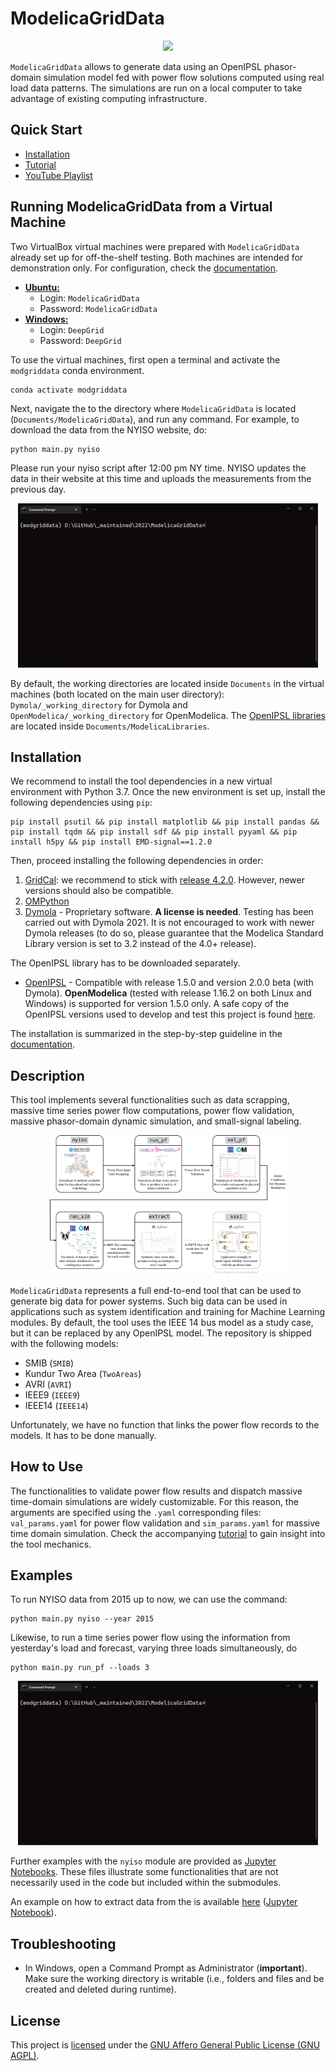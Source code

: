 ModelicaGridData
=========================================

<p align="center">
  <img src = "docs/tutorials/figs/gif_run_sim-example.gif">
</p>

`ModelicaGridData` allows to generate data using an OpenIPSL phasor-domain simulation model fed with power flow solutions computed using real load data patterns. The simulations are run on a local computer to take advantage of existing computing infrastructure.

## Quick Start

- [Installation](docs/guidelines/stepwise_installation.md)
- [Tutorial](docs/tutorials/figs/gif_nyiso-example.gif)
- [YouTube Playlist](https://www.youtube.com/watch?v=9KvV3BtDZuk&list=PLQSmZRKvTZtH940Oaw5yybX3RQaHNXpmZ)

## Running ModelicaGridData from a Virtual Machine

Two VirtualBox virtual machines were prepared with `ModelicaGridData` already set up for off-the-shelf testing. Both machines are intended for demonstration only. For configuration, check the [documentation](docs/guidelines/VM_installation.md).

- [**Ubuntu:**](https://www.dropbox.com/s/z1lbo1rimq7vjr2/ModelicaGridData_Ubuntu.vdi?dl=0)
  - Login: `ModelicaGridData`
  - Password: `ModelicaGridData`
- [**Windows:**](https://www.dropbox.com/s/76hhso7bjkpix2z/ModelicaGridData_Win10.vdi?dl=0)
  - Login: `DeepGrid`
  - Password: `DeepGrid`

To use the virtual machines, first open a terminal and activate the `modgriddata` conda environment.

```
conda activate modgriddata
```

Next, navigate the to the directory where `ModelicaGridData` is located (`Documents/ModelicaGridData`), and run any command. For example, to download the data from the NYISO website, do:

```
python main.py nyiso
```

Please run your nyiso script after 12:00 pm NY time. NYISO updates the data in their website at this time and uploads the measurements from the previous day.

<p align="center">
  <img src = "docs/tutorials/figs/gif_nyiso-example.gif">
</p>

By default, the working directories are located inside `Documents` in the virtual machines (both located on the main user directory): `Dymola/_working_directory` for Dymola and `OpenModelica/_working_directory`  for OpenModelica. The [OpenIPSL libraries](https://www.dropbox.com/s/kj0ivboxq3a7tet/OpenIPSL_.zip?dl=0) are located inside `Documents/ModelicaLibraries`.

## Installation

We recommend to install the tool dependencies in a new virtual environment with Python 3.7. Once the new environment is set up, install the following dependencies using `pip`:

```
pip install psutil && pip install matplotlib && pip install pandas && pip install tqdm && pip install sdf && pip install pyyaml && pip install h5py && pip install EMD-signal==1.2.0
```

Then, proceed installing the following dependencies in order:

1. [GridCal](docs/guidelines/gridcal_installation.md): we recommend to stick with [release 4.2.0](https://github.com/SanPen/GridCal/releases/tag/4.2.0). However, newer versions should also be compatible.
2. [OMPython](docs/guidelines/OMPython_installation.md)
3. [Dymola](https://www.3ds.com/products-services/catia/products/dymola/) - Proprietary software. **A license is needed**. Testing has been carried out with Dymola 2021. It is not encouraged to work with newer Dymola releases (to do so, please guarantee that the Modelica Standard Library version is set to 3.2 instead of the 4.0+ release).

The OpenIPSL library has to be downloaded separately.

- [OpenIPSL](www.OpenIPSL.com) - Compatible with release 1.5.0 and version 2.0.0 beta (with Dymola). **OpenModelica** (tested with release 1.16.2 on both Linux and Windows) is supported for version 1.5.0 only. A safe copy of the OpenIPSL versions used to develop and test this project is found [here](https://www.dropbox.com/s/kj0ivboxq3a7tet/OpenIPSL_.zip?dl=0).

The installation is summarized in the step-by-step guideline in the [documentation](docs/guidelines/stepwise_installation.md).

## Description

This tool implements several functionalities such as data scrapping, massive time series power flow computations, power flow validation, massive phasor-domain dynamic simulation, and small-signal labeling.

<p align="center">
  <img src="docs/tutorials/figs/fig_software-architecture-revisited.png" width=75%>
</p>

`ModelicaGridData` represents a full end-to-end tool that can be used to generate big data for power systems. Such big data can be used in applications such as system identification and training for Machine Learning modules. By default, the tool uses the IEEE 14 bus model as a study case, but it can be replaced by any OpenIPSL model. The repository is shipped with the following models:

- SMIB (`SMIB`)
- Kundur Two Area (`TwoAreas`)
- AVRI (`AVRI`)
- IEEE9 (`IEEE9`)
- IEEE14 (`IEEE14`)

Unfortunately, we have no function that links the power flow records to the models. It has to be done manually.

## How to Use

The functionalities to validate power flow results and dispatch massive time-domain simulations are widely customizable. For this reason, the arguments are specified using the `.yaml` corresponding files: `val_params.yaml` for power flow validation and `sim_params.yaml` for massive time domain simulation. Check the accompanying [tutorial](docs/tutorials/tutorial_nyiso.md) to gain insight into the tool mechanics.

## Examples

To run NYISO data from 2015 up to now, we can use the command:

```
python main.py nyiso --year 2015
```

Likewise, to run a time series power flow using the information from yesterday's load and forecast, varying three loads simultaneously, do
```
python main.py run_pf --loads 3
```

<p align="center">
  <img src = "docs/tutorials/figs/gif_run_pf-example.gif">
</p>

Further examples with the `nyiso` module are provided as [Jupyter Notebooks](docs/notebooks/example_nyiso_data.ipynb). These files illustrate some functionalities that are not necessarily used in the code but included within the submodules.

An example on how to extract data from the is available [here](docs/examples/extract_data_example.md) ([Jupyter Notebook](docs/notebooks/example_extract_data.ipynb)).

## Troubleshooting

- In Windows, open a Command Prompt as Administrator (**important**). Make sure the working directory is writable (i.e., folders and files and be created and deleted during runtime).

## License

This project is [licensed](./LICENSE.txt) under the [GNU Affero General Public License (GNU AGPL)](https://www.gnu.org/licenses/agpl-3.0.en.html).
